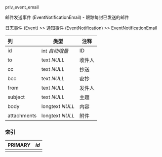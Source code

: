 priv_event_email

邮件发送事件 (EventNotificationEmail) - 跟踪每封已发送的邮件

日志事件 (Event) >> 通知事件 (EventNotification) >> EventNotificationEmail



| 列          | 类型            | 注释   |
| :---------- | --------------- | ------ |
| id          | int *自动增量*  | ID     |
| to          | text *NULL*     | 收件人 |
| cc          | text *NULL*     | 抄送   |
| bcc         | text *NULL*     | 密抄   |
| from        | text *NULL*     | 发件人 |
| subject     | text *NULL*     | 主题   |
| body        | longtext *NULL* | 内容   |
| attachments | longtext *NULL* | 附件   |

### 索引

| PRIMARY | *id* |
| :------ | ---- |
|         |      |
